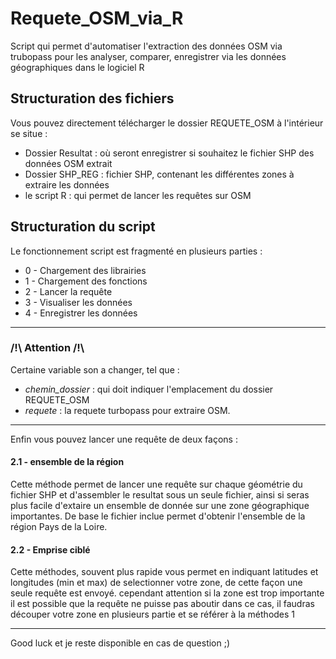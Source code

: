 # Requete_OSM_via_R
Script qui permet d'automatiser l'extraction des données OSM via trubopass pour les analyser, comparer, enregistrer via les données géographiques dans le logiciel R 

## Structuration des fichiers 
Vous pouvez directement télécharger le dossier REQUETE_OSM
à l'intérieur se situe :

* Dossier Resultat : où seront enregistrer si souhaitez le fichier SHP des données OSM extrait
* Dossier SHP_REG : fichier SHP, contenant les différentes zones à extraire les données
* le script R : qui permet de lancer les requêtes sur OSM

## Structuration du script
Le fonctionnement script est fragmenté en plusieurs parties :

* 0 - Chargement des librairies 
* 1 - Chargement des fonctions
* 2 - Lancer la requête
* 3 - Visualiser les données 
* 4 - Enregistrer les données 

***

### /!\ Attention /!\

Certaine variable son a changer, tel que : 
* *chemin_dossier* : qui doit indiquer l'emplacement du dossier REQUETE_OSM
* *requete* : la requete turbopass pour extraire OSM.

***

Enfin vous pouvez lancer une requête de deux façons : 
#### 2.1 - ensemble de la région 

Cette méthode permet de lancer une requête sur chaque géométrie du fichier SHP et d'assembler le resultat sous un seule fichier,
ainsi si seras plus facile d'extaire un ensemble de donnée sur une zone géographique importantes.
De base le fichier inclue permet d'obtenir l'ensemble de la région Pays de la Loire.

#### 2.2 - Emprise ciblé 

Cette méthodes, souvent plus rapide vous permet en indiquant latitudes et longitudes (min et max) de selectionner votre zone, de cette façon une seule requête est envoyé.
cependant attention si la zone est trop importante il est possible que la requête ne puisse pas aboutir dans ce cas, il faudras découper votre zone en plusieurs partie et se référer à la méthodes 1



*******

Good luck et je reste disponible en cas de question ;)


